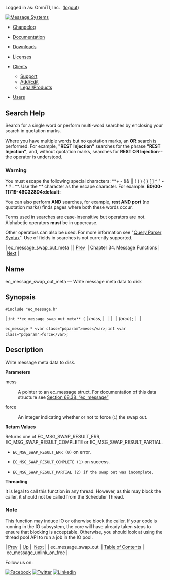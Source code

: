 Logged in as: OmniTI, Inc.  ([logout](https://support.messagesystems.com/logout.php))

[![Message Systems](https://support.messagesystems.com/images/ms-white205.png)](https://support.messagesystems.com/start.php) 

*   [Changelog](https://support.messagesystems.com/start.php?show=changelog)
*   [Documentation](https://support.messagesystems.com/docs/)
*   [Downloads](https://support.messagesystems.com/start.php)

*   [Licenses](https://support.messagesystems.com/license_summary.php)
*   <a href="">Clients</a>
    *   [Support](https://support.messagesystems.com/cs.php)
    *   [Add/Edit](https://support.messagesystems.com/edit_client.php)
    *   [Legal/Products](https://support.messagesystems.com/edit_products.php)
*   [Users](https://support.messagesystems.com/edit_customer.php)

## Search Help

Search for a single word or perform multi-word searches by enclosing your search in quotation marks.

Where you have multiple words but no quotation marks, an **OR** search is performed. For example, **"REST Injection"** searches for the phrase **"REST Injection"**, and, without quotation marks, searches for **REST OR Injection**--the operator is understood.

### Warning

You must escape the following special characters: **+ - && || ! ( ) { } [ ] ^ " ~ * ? : \**. Use the **\** character as the escape character. For example: **B0/00-11719-46C328D4\:default\:**

You can also perform **AND** searches, for example, **rest AND port** (no quotation marks) finds pages where both these words occur.

Terms used in searches are case-insensitive but operators are not. Alphabetic operators **must** be in uppercase.

Other operators can also be used. For more information see "[Query Parser Syntax](https://lucene.apache.org/core/old_versioned_docs/versions/3_0_0/queryparsersyntax.html)". Use of fields in searches is not currently supported.

| ec_message_swap_out_meta |
| [Prev](apis.ec_message_swap_out.php)  | Chapter 34. Message Functions |  [Next](apis.ec_message_unlink_on_free.php) |

<a name="apis.ec_message_swap_out_meta"></a>
## Name

ec_message_swap_out_meta — Write message meta data to disk

## Synopsis

`#include "ec_message.h"`

| `int **ec_message_swap_out_meta** (` | <var class="pdparam">mess</var>, |   |
|   | <var class="pdparam">force</var>`)`; |   |

`ec_message * <var class="pdparam">mess</var>`;
`int <var class="pdparam">force</var>`;<a name="idp29759280"></a>
## Description

Write message meta data to disk.

**Parameters**

<dl class="variablelist">

<dt>mess</dt>

<dd>

A pointer to an ec_message struct. For documentation of this data structure see [Section 68.38, “ec_message”](structs.ec_message.php "68.38. ec_message")

</dd>

<dt>force</dt>

<dd>

An integer indicating whether or not to force (`1`) the swap out.

</dd>

</dl>

**Return Values**

Returns one of EC_MSG_SWAP_RESULT_ERR, EC_MSG_SWAP_RESULT_COMPLETE or EC_MSG_SWAP_RESULT_PARTIAL.

*   `EC_MSG_SWAP_RESULT_ERR (0)` on error.

*   `EC_MSG_SWAP_RESULT_COMPLETE (1)` on success.

*   `EC_MSG_SWAP_RESULT_PARTIAL (2) if the swap out was incomplete.`

**Threading**

It is legal to call this function in any thread. However, as this may block the caller, it should not be called from the Scheduler Thread.

### Note

This function may induce IO or otherwise block the caller. If your code is running in the IO subsystem, the core will have already taken steps to ensure that blocking is acceptable. Otherwise, you should look at using the thread pool API to run a job in the IO pool.

| [Prev](apis.ec_message_swap_out.php)  | [Up](ec_message.php) |  [Next](apis.ec_message_unlink_on_free.php) |
| ec_message_swap_out  | [Table of Contents](index.php) |  ec_message_unlink_on_free |

Follow us on:

[![Facebook](https://support.messagesystems.com/images/icon-facebook.png)](http://www.facebook.com/messagesystems) [![Twitter](https://support.messagesystems.com/images/icon-twitter.png)](http://twitter.com/#!/MessageSystems) [![LinkedIn](https://support.messagesystems.com/images/icon-linkedin.png)](http://www.linkedin.com/company/message-systems)